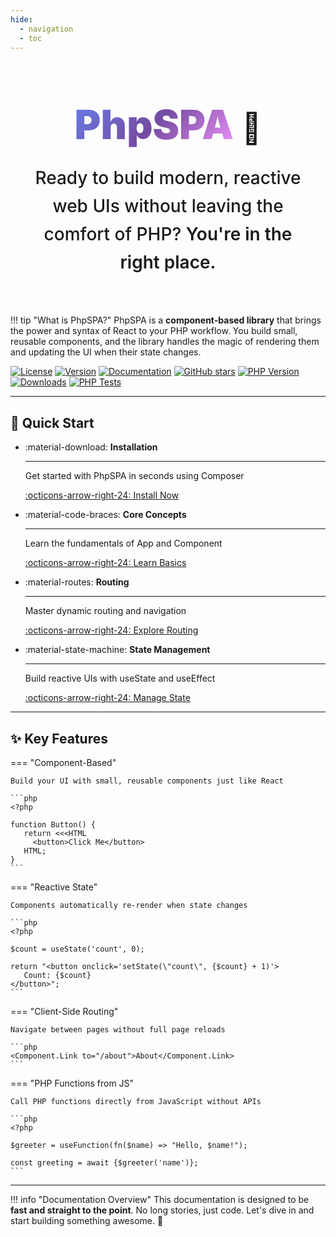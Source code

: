 ```yaml
---
hide:
  - navigation
  - toc
---
```


<div style="text-align: center; padding: 4rem 2rem 3rem;">
  <div style="display: inline-block; position: relative;">
    <h1 style="font-size: 4rem; font-weight: 900; margin: 0; line-height: 1.2;">
      <span style="background: linear-gradient(135deg, #667eea 0%, #764ba2 50%, #f093fb 100%); -webkit-background-clip: text; -webkit-text-fill-color: transparent; background-clip: text; display: inline-block;">
        PhpSPA
      </span>
      <span style="font-size: 3rem; display: inline-block; animation: wave 2s ease-in-out infinite;">👋</span>
    </h1>
  </div>
  <p style="font-size: 1.75rem; color: var(--md-default-fg-color--light); max-width: 700px; margin: 1.5rem auto 0; font-weight: 500; line-height: 1.6;">
    Ready to build modern, reactive web UIs without leaving the comfort of PHP? <span style="color: var(--md-primary-fg-color); font-weight: 600;">You're in the right place.</span>
  </p>
</div>

<style>
@keyframes wave {
  0%, 100% { transform: rotate(0deg); }
  25% { transform: rotate(20deg); }
  75% { transform: rotate(-20deg); }
}
</style>

!!! tip "What is PhpSPA?"
    PhpSPA is a **component-based library** that brings the power and syntax of React to your PHP workflow. You build small, reusable components, and the library handles the magic of rendering them and updating the UI when their state changes.


[![License](https://img.shields.io/badge/license-MIT-blue.svg?style=for-the-badge)](LICENSE)
[![Version](https://img.shields.io/badge/version-2.0.0-green.svg?style=for-the-badge)](https://github.com/dconco/phpspa-js)
[![Documentation](https://img.shields.io/badge/docs-read%20the%20docs-blue.svg?style=for-the-badge)](https://phpspa.readthedocs.io)
[![GitHub stars](https://img.shields.io/github/stars/dconco/phpspa?style=for-the-badge&color=yellow)](https://github.com/dconco/phpspa)
[![PHP Version](https://img.shields.io/packagist/v/dconco/phpspa?style=for-the-badge&color=purple)](https://packagist.org/packages/dconco/phpspa)
[![Downloads](https://img.shields.io/packagist/dt/dconco/phpspa?style=for-the-badge&color=orange)](https://packagist.org/packages/dconco/phpspa)
[![PHP Tests](https://github.com/dconco/phpspa/actions/workflows/php-tests.yml/badge.svg)](https://github.com/dconco/phpspa/actions/workflows/php-tests.yml)

---

## :rocket: Quick Start

<div class="grid cards" markdown>

-   :material-download: **Installation**

    ---

    Get started with PhpSPA in seconds using Composer

    [:octicons-arrow-right-24: Install Now](installation.md)

-   :material-code-braces: **Core Concepts**

    ---

    Learn the fundamentals of App and Component

    [:octicons-arrow-right-24: Learn Basics](core-concepts.md)

-   :material-routes: **Routing**

    ---

    Master dynamic routing and navigation

    [:octicons-arrow-right-24: Explore Routing](routing/index.md)

-   :material-state-machine: **State Management**

    ---

    Build reactive UIs with useState and useEffect

    [:octicons-arrow-right-24: Manage State](hooks/use-state.md)

</div>

---

## :sparkles: Key Features

=== "Component-Based"

    Build your UI with small, reusable components just like React
    
    ```php
    <?php

    function Button() {
       return <<<HTML
         <button>Click Me</button>
       HTML;
    }
    ```

=== "Reactive State"

    Components automatically re-render when state changes
    
    ```php
    <?php

    $count = useState('count', 0);

    return "<button onclick='setState(\"count\", {$count} + 1)'>
       Count: {$count}
    </button>";
    ```

=== "Client-Side Routing"

    Navigate between pages without full page reloads
    
    ```php
    <Component.Link to="/about">About</Component.Link>
    ```

=== "PHP Functions from JS"

    Call PHP functions directly from JavaScript without APIs
    
    ```php
    <?php

    $greeter = useFunction(fn($name) => "Hello, $name!");

    const greeting = await {$greeter('name')};
    ```

---

!!! info "Documentation Overview"
    This documentation is designed to be **fast and straight to the point**. No long stories, just code. Let's dive in and start building something awesome. 🚀